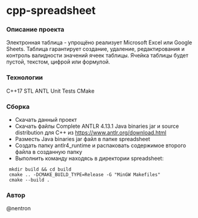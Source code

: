 # cpp-spreadsheet
### Описание проекта
Электронная таблица -  упрощёно реализует Microsoft Excel или Google Sheets. Таблица гарантирует создание, удаление, редактирования и контроль валидности значений ячеек таблицы.  Ячейка таблицы будет пустой, текстом, цифрой или формулой.
### Технологии
С++17
STL
ANTL
Unit Tests
CMake
### Сборка
- Скачать данный проект
- Скачать файлы Complete ANTLR 4.13.1 Java binaries jar и source distribution для С++ из https://www.antlr.org/download.html
- Разместь Java binaries jar файл в папке spreadsheet
- Создать папку antlr4_runtime и распаковать содержимое второго файла в созданную папку
- Выполнить команду находясь в директории spreadsheet:
```
 mkdir build && cd build
 cmake .. -DCMAKE_BUILD_TYPE=Release -G "MinGW Makefiles"
 cmake --build .
```
### Автор
@nentron